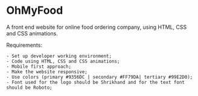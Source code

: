 # OhMyFood
A front end website for online food ordering company, using HTML, CSS and CSS animations.

Requirements:

	- Set up developer working environment;
	- Code using HTML, CSS and CSS animations;
	- Mobile first approach;
    - Make the website responsive;
    - Use colors (primary #9356DC | secondary #FF79DA| tertiary #99E2D0);
    - Font used for the logo should be Shrikhand and for the text font should be Roboto;
